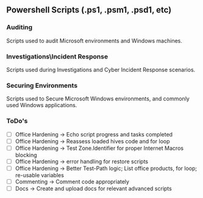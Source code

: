## Powershell Scripts (.ps1, .psm1, .psd1, etc)



### Auditing
Scripts used to audit Microsoft environments and Windows machines. 

### Investigations\Incident Response
Scripts used during Investigations and Cyber Incident Response scenarios. 


### Securing Environments
Scripts used to Secure Microsoft Windows environments, and commonly used Windows applications.




### ToDo's
- [ ] Office Hardening -> Echo script progress and tasks completed
- [ ] Office Hardening -> Reassess loaded hives code and for loop
- [ ] Office Hardening -> Test Zone.Identifier for proper Internet Macros blocking
- [ ] Office Hardening -> error handling for restore scripts
- [ ] Office Hardening -> Better Test-Path logic; List office products, for loop; re-usable variables
- [ ] Commenting -> Comment code appropriately
- [ ] Docs -> Create and upload docs for relevant advanced scripts
